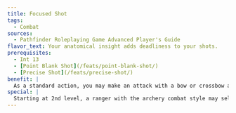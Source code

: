 ```yaml
---
title: Focused Shot
tags:
  - Combat
sources:
  - Pathfinder Roleplaying Game Advanced Player's Guide
flavor_text: Your anatomical insight adds deadliness to your shots.
prerequisites:
  - Int 13
  - [Point Blank Shot](/feats/point-blank-shot/)
  - [Precise Shot](/feats/precise-shot/)
benefit: |
  As a standard action, you may make an attack with a bow or crossbow and add your Intelligence modifier on the damage roll. You must be within 30 feet of your target to deal this extra damage. Creatures immune to critical hits and sneak attacks are immune to this extra damage.
special: |
  Starting at 2nd level, a ranger with the archery combat style may select [Focused Shot](/feats/focused-shot/) as a combat style feat.
---
```


